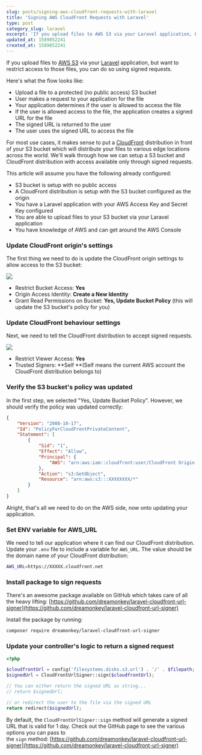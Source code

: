 ```yaml
---
slug: posts/signing-aws-cloudfront-requests-with-laravel
title: 'Signing AWS CloudFront Requests with Laravel'
type: post
category_slug: laravel
excerpt: 'If you upload files to AWS S3 via your Laravel application, but want to restrict access to those files, you can do so using signed requests.'
updated_at: 1589852241
created_at: 1589852241
---
```


If you upload files to [AWS S3](https://aws.amazon.com/s3/) via your [Laravel](https://laravel.com/) application, but want to restrict access to those files, you can do so using signed requests.

Here's what the flow looks like:

* Upload a file to a protected (no public access) S3 bucket
* User makes a request to your application for the file
* Your application determines if the user is allowed to access the file
* If the user is allowed access to the file, the application creates a signed URL for the file
* The signed URL is returned to the user
* The user uses the signed URL to access the file

For most use cases, it makes sense to put a [CloudFront](https://aws.amazon.com/cloudfront/) distribution in front of your S3 bucket which will distribute your files to various edge locations across the world. We'll walk through how we can setup a S3 bucket and CloudFront distribution with access available only through signed requests.

This article will assume you have the following already configured:

* S3 bucket is setup with no public access
* A CloudFront distribution is setup with the S3 bucket configured as the origin
* You have a Laravel application with your AWS Access Key and Secret Key configured
* You are able to upload files to your S3 bucket via your Laravel application
* You have knowledge of AWS and can get around the AWS Console

### Update CloudFront origin's settings

The first thing we need to do is update the CloudFront origin settings to allow access to the S3 bucket:

![](/assets/aws-cloudfront-origin-settings.png)

* Restrict Bucket Access: **Yes**
* Origin Access Identity: **Create a New Identity**
* Grant Read Permissions on Bucket: **Yes, Update Bucket Policy** (this will update the S3 bucket's policy for you)

### Update CloudFront behaviour settings

Next, we need to tell the CloudFront distribution to accept signed requests.

![](/assets/aws-cloudfront-restrict-viewer-access.png)

* Restrict Viewer Access: **Yes**
* Trusted Signers: **Self **(Self means the current AWS account the CloudFront distribution belongs to)

### Verify the S3 bucket's policy was updated

In the first step, we selected "Yes, Update Bucket Policy". However, we should verify the policy was updated correctly:

```json
{
    "Version": "2008-10-17",
    "Id": "PolicyForCloudFrontPrivateContent",
    "Statement": [
        {
            "Sid": "1",
            "Effect": "Allow",
            "Principal": {
                "AWS": "arn:aws:iam::cloudfront:user/CloudFront Origin Access Identity XXXXXXX"
            },
            "Action": "s3:GetObject",
            "Resource": "arn:aws:s3:::XXXXXXXX/*"
        }
    ]
}
```

Alright, that's all we need to do on the AWS side, now onto updating your application.

### Set ENV variable for AWS_URL

We need to tell our application where it can find our CloudFront distribution. Update your `.env` file to include a variable for `AWS_URL`. The value should be the domain name of your CloudFront distribution:

```bash
AWS_URL=https://XXXXX.cloudfront.net
```

### Install package to sign requests

There's an awesome package available on GitHub which takes care of all the heavy lifting: [https://github.com/dreamonkey/laravel-cloudfront-url-signer](https://github.com/dreamonkey/laravel-cloudfront-url-signer)

Install the package by running:

```bash
composer require dreamonkey/laravel-cloudfront-url-signer
```

### Update your controller's logic to return a signed request

```php
<?php

$cloudfrontUrl = config('filesystems.disks.s3.url') . '/' . $filepath;
$signedUrl = CloudFrontUrlSigner::sign($cloudfrontUrl);

// You can either return the signed URL as string...
// return $signedUrl;

// or redirect the user to the file via the signed URL
return redirect($signedUrl);
```

By default, the `CloudFrontUrlSigner::sign` method will generate a signed URL that is valid for 1 day. Check out the GitHub page to see the various options you can pass to the `sign` method: [https://github.com/dreamonkey/laravel-cloudfront-url-signer](https://github.com/dreamonkey/laravel-cloudfront-url-signer)